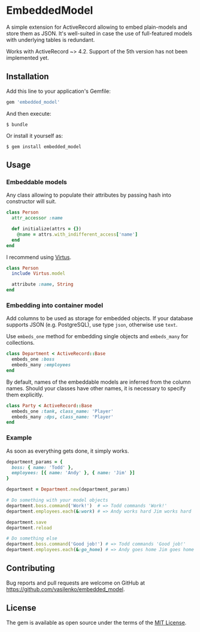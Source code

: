# EmbeddedModel

A simple extension for ActiveRecord allowing to embed plain-models and store them as JSON. It's well-suited in case the use of full-featured models with underlying tables is redundant.

Works with ActiveRecord ~> 4.2. Support of the 5th version has not been implemented yet.

## Installation

Add this line to your application's Gemfile:

```ruby
gem 'embedded_model'
```

And then execute:

    $ bundle

Or install it yourself as:

    $ gem install embedded_model

## Usage

### Embeddable models

Any class allowing to populate their attributes by passing hash into constructor will suit.

```ruby
class Person
  attr_accessor :name

  def initialize(attrs = {})
    @name = attrs.with_indifferent_access['name']
  end
end
```

I recommend using [Virtus](https://github.com/solnic/virtus).

```ruby
class Person
  include Virtus.model

  attribute :name, String
end
```

### Embedding into container model

Add columns to be used as storage for embedded objects. If your database supports JSON (e.g. PostgreSQL), use type `json`, otherwise use `text`.

Use `embeds_one` method for embedding single objects and `embeds_many` for collections.

```ruby
class Department < ActiveRecord::Base
  embeds_one :boss
  embeds_many :employees
end
```

By default, names of the embeddable models are inferred from the column names. Should your classes have other names, it is necessary to specify them explicitly.

```ruby
class Party < ActiveRecord::Base
  embeds_one :tank, class_name: 'Player'
  embeds_many :dps, class_name: 'Player'
end
```

### Example

As soon as everything gets done, it simply works.

```ruby
department_params = {
  boss: { name: 'Todd' },
  employees: [{ name: 'Andy' }, { name: 'Jim' }]
}

department = Department.new(department_params)

# Do something with your model objects
department.boss.command('Work!')  # => Todd commands 'Work!'
department.employees.each(&:work) # => Andy works hard Jim works hard

department.save
department.reload

# Do something else
department.boss.command('Good job!') # => Todd commands 'Good job!'
department.employees.each(&:go_home) # => Andy goes home Jim goes home
```

## Contributing

Bug reports and pull requests are welcome on GitHub at https://github.com/vasilenko/embedded_model.

## License

The gem is available as open source under the terms of the [MIT License](http://opensource.org/licenses/MIT).

